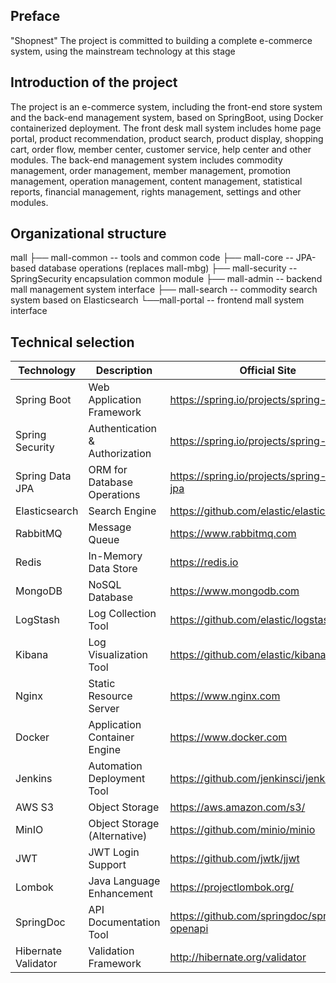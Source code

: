 ## Preface
"Shopnest" The project is committed to building a complete e-commerce system, using the mainstream technology at this stage
## Introduction of the project
The project is an e-commerce system, including the front-end store system and the back-end management system, based on SpringBoot, using Docker containerized deployment. The front desk mall system includes home page portal, product recommendation, product search, product display, shopping cart, order flow, member center, customer service, help center and other modules. The back-end management system includes commodity management, order management, member management, promotion management, operation management, content management, statistical reports, financial management, rights management, settings and other modules.
## Organizational structure
mall
├── mall-common -- tools and common code
├── mall-core -- JPA-based database operations (replaces mall-mbg)
├── mall-security -- SpringSecurity encapsulation common module
├── mall-admin -- backend mall management system interface
├── mall-search -- commodity search system based on Elasticsearch
└──mall-portal -- frontend mall system interface
## Technical selection
| Technology            | Description                       | Official Site                                |
|-----------------------|-----------------------------------|----------------------------------------------|
| Spring Boot           | Web Application Framework         | https://spring.io/projects/spring-boot       |
| Spring Security       | Authentication & Authorization     | https://spring.io/projects/spring-security   |
| Spring Data JPA       | ORM for Database Operations       | https://spring.io/projects/spring-data-jpa  |
| Elasticsearch         | Search Engine                     | https://github.com/elastic/elasticsearch     |
| RabbitMQ              | Message Queue                     | https://www.rabbitmq.com                    |
| Redis                 | In-Memory Data Store              | https://redis.io                            |
| MongoDB               | NoSQL Database                    | https://www.mongodb.com                     |
| LogStash              | Log Collection Tool               | https://github.com/elastic/logstash         |
| Kibana                | Log Visualization Tool            | https://github.com/elastic/kibana           |
| Nginx                 | Static Resource Server            | https://www.nginx.com                       |
| Docker                | Application Container Engine      | https://www.docker.com                      |
| Jenkins               | Automation Deployment Tool        | https://github.com/jenkinsci/jenkins        |
| AWS S3                | Object Storage                    | https://aws.amazon.com/s3/                  |
| MinIO                 | Object Storage (Alternative)      | https://github.com/minio/minio              |
| JWT                   | JWT Login Support                 | https://github.com/jwtk/jjwt                |
| Lombok                | Java Language Enhancement         | https://projectlombok.org/      |
| SpringDoc             | API Documentation Tool            | https://github.com/springdoc/springdoc-openapi |
| Hibernate Validator   | Validation Framework              | http://hibernate.org/validator              |
